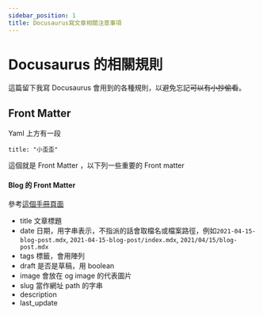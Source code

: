 ```yaml
---
sidebar_position: 1
title: Docusaurus寫文章相關注意事項
---
```


# Docusaurus 的相關規則

這篇留下我寫 Docusaurus 會用到的各種規則，以避免忘記~~可以有小抄偷看~~。

## Front Matter

Yaml 上方有一段
```
title: "小歪歪"
```

這個就是 Front Matter ，以下列一些重要的 Front matter

#### Blog 的 Front Matter

參考[這個手冊頁面](https://docusaurus.io/docs/api/plugins/@docusaurus/plugin-content-blog#markdown-front-matter)

* title 文章標題
* date 日期，用字串表示，不指派的話會取檔名或檔案路徑，例如`2021-04-15-blog-post.mdx`, `2021-04-15-blog-post/index.mdx`, `2021/04/15/blog-post.mdx` 
* tags 標籤，會用陣列
* draft 是否是草稿，用 boolean
* image 會放在 og image 的代表圖片
* slug 當作網址 path 的字串
* description
* last_update

